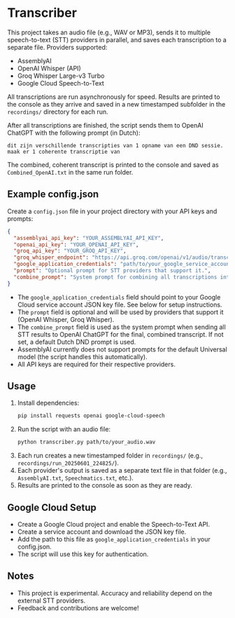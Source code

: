 # Transcriber

This project takes an audio file (e.g., WAV or MP3), sends it to multiple speech-to-text (STT) providers in parallel, and saves each transcription to a separate file. Providers supported:
- AssemblyAI
- OpenAI Whisper (API)
- Groq Whisper Large-v3 Turbo
- Google Cloud Speech-to-Text

All transcriptions are run asynchronously for speed. Results are printed to the console as they arrive and saved in a new timestamped subfolder in the `recordings/` directory for each run.

After all transcriptions are finished, the script sends them to OpenAI ChatGPT with the following prompt (in Dutch):

```
dit zijn verschillende transcripties van 1 opname van een DND sessie. maak er 1 coherente transcriptie van
```

The combined, coherent transcript is printed to the console and saved as `Combined_OpenAI.txt` in the same run folder.

## Example config.json

Create a `config.json` file in your project directory with your API keys and prompts:

```json
{
  "assemblyai_api_key": "YOUR_ASSEMBLYAI_API_KEY",
  "openai_api_key": "YOUR_OPENAI_API_KEY",
  "groq_api_key": "YOUR_GROQ_API_KEY",
  "groq_whisper_endpoint": "https://api.groq.com/openai/v1/audio/transcriptions",
  "google_application_credentials": "path/to/your_google_service_account.json",
  "prompt": "Optional prompt for STT providers that support it.",
  "combine_prompt": "System prompt for combining all transcriptions into one coherent text."
}
```

- The `google_application_credentials` field should point to your Google Cloud service account JSON key file. See below for setup instructions.
- The `prompt` field is optional and will be used by providers that support it (OpenAI Whisper, Groq Whisper).
- The `combine_prompt` field is used as the system prompt when sending all STT results to OpenAI ChatGPT for the final, combined transcript. If not set, a default Dutch DND prompt is used.
- AssemblyAI currently does not support prompts for the default Universal model (the script handles this automatically).
- All API keys are required for their respective providers.

## Usage

1. Install dependencies:
   ```bash
   pip install requests openai google-cloud-speech
   ```
2. Run the script with an audio file:
   ```bash
   python transcriber.py path/to/your_audio.wav
   ```
3. Each run creates a new timestamped folder in `recordings/` (e.g., `recordings/run_20250601_224825/`).
4. Each provider's output is saved as a separate text file in that folder (e.g., `AssemblyAI.txt`, `Speechmatics.txt`, etc.).
5. Results are printed to the console as soon as they are ready.

## Google Cloud Setup
- Create a Google Cloud project and enable the Speech-to-Text API.
- Create a service account and download the JSON key file.
- Add the path to this file as `google_application_credentials` in your config.json.
- The script will use this key for authentication.

## Notes
- This project is experimental. Accuracy and reliability depend on the external STT providers.
- Feedback and contributions are welcome!